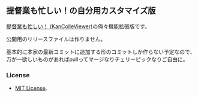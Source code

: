 ﻿提督業も忙しい！の自分用カスタマイズ版
------------
[提督業も忙しい！ (KanColleViewer)](https://github.com/Grabacr07/KanColleViewer)の俺々機能拡張版です。

公開用のリリースファイルは作りません。

基本的に本家の最新コミットに追加する形のコミットしか作らない予定なので、万が一欲しいものがあればpullってマージなりチェリーピックなりご自由に。


### License
- [MIT License](http://opensource.org/licenses/mit-license.php).

